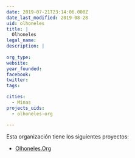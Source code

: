 ```yaml
---
date: 2019-07-21T23:14:06.000Z
date_last_modified: 2019-08-28
uid: olhoneles
title: |
  Olhoneles
legal_name: 
description: |
  
org_type: 
website: 
year_founded: 
facebook: 
twitter: 
tags:

cities: 
  - Minas
projects_uids:
  - olhoneles-org

---
```


Esta organización tiene los siguientes proyectos:

- [Olhoneles.Org](/proyectos/olhoneles-org)
